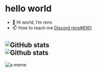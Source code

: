 # hello world
- 👋 Hi world, I’m rens
- 📫 How to reach me [Discord rens#6161](http://discord.com/users/758518009093685359)

![GitHub stats](https://github-readme-stats.vercel.app/api?username=1rens1&theme=dracula&card_width=500)<br/>
![Github stats](https://github-readme-stats.vercel.app/api/top-langs/?username=1rens1&layout=compact&theme=dracula&card_width=445)
---
![a meme](https://i.redd.it/gt6k6rd2myg41.png)
